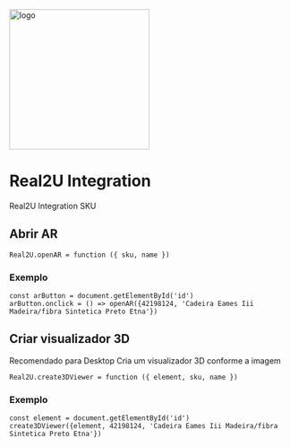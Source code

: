 <img src="https://www.real2u.com.br/static/media/real2u.d8b1b394.png" title="logo" width="250"/>

# Real2U Integration

Real2U Integration SKU

## Abrir AR

```
Real2U.openAR = function ({ sku, name }) 
```
### Exemplo
```
const arButton = document.getElementById('id')
arButton.onclick = () => openAR({42198124, 'Cadeira Eames Iii Madeira/fibra Sintetica Preto Etna'})
```

## Criar visualizador 3D
Recomendado para Desktop
Cria um visualizador 3D conforme a imagem
```
Real2U.create3DViewer = function ({ element, sku, name })
```
### Exemplo
```
const element = document.getElementById('id')
create3DViewer({element, 42198124, 'Cadeira Eames Iii Madeira/fibra Sintetica Preto Etna'})
```